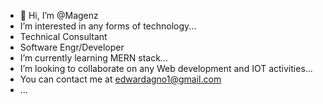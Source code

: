 - 👋 Hi, I’m @Magenz
- I’m interested in any forms of technology...
- Technical Consultant
- Software Engr/Developer
- I’m currently learning MERN stack...
- I’m looking to collaborate on any Web development and IOT activities...
- You can contact me at edwardagno1@gmail.com
- ...

<!---
Magenz/Magenz is a ✨ special ✨ repository because its `README.md` (this file) appears on your GitHub profile.
You can click the Preview link to take a look at your changes.
--->
